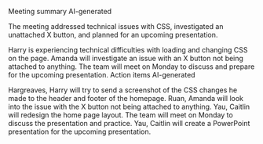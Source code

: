 Meeting summary AI-generated

The meeting addressed technical issues with CSS, investigated an unattached X button, and planned for an upcoming presentation.

Harry is experiencing technical difficulties with loading and changing CSS on the page.
Amanda will investigate an issue with an X button not being attached to anything.
The team will meet on Monday to discuss and prepare for the upcoming presentation.
Action items AI-generated

Hargreaves, Harry will try to send a screenshot of the CSS changes he made to the header and footer of the homepage.
Ruan, Amanda will look into the issue with the X button not being attached to anything.
Yau, Caitlin will redesign the home page layout.
The team will meet on Monday to discuss the presentation and practice.
Yau, Caitlin will create a PowerPoint presentation for the upcoming presentation.